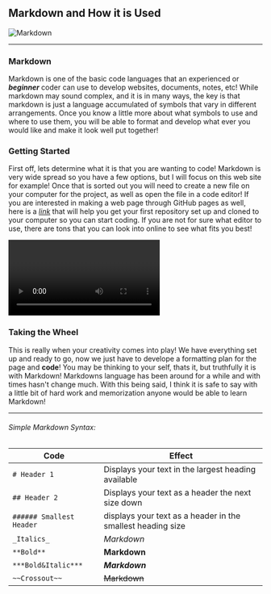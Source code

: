 ## Markdown and How it is Used

![Markdown](https://static1.makeuseofimages.com/wordpress/wp-content/uploads/2015/12/learn-markdown.jpg)

----

### Markdown

Markdown is one of the basic code languages that an experienced or ***beginner*** coder can use to develop websites, documents, notes, etc! While markdown may sound complex, and it is in many ways, the key is that markdown is just a language accumulated of symbols that vary in different arrangements. Once you know a little more about what symbols to use and where to use them, you will be able to format and develop what ever you would like and make it look well put together! 

### Getting Started

First off, lets determine what it is that you are wanting to code! Markdown is very wide spread so you have a few options, but I will focus on this web site for example! Once that is sorted out you will need to create a new file on your computer for the project, as well as open the file in a code editor! If you are interested in making a web page through GitHub pages as well, here is a [_link_](https://pages.github.com/) that will help you get your first repository set up and cloned to your computer so you can start coding.  If you are not for sure what editor to use, there are tons that you can look into online to see what fits you best!

<video>
(https://youtu.be/2MsN8gpT6jY)
</video>

### Taking the Wheel

This is really when your creativity comes into play! We have everything set up and ready to go, now we just have to develope a formatting plan for the page and **code**! You may be thinking to your self, thats it, but truthfully it is with Markdown! Markdowns language has been around for a while and with times hasn't change much. With this being said, I think it is safe to say with a little bit of hard work and memorization anyone would be able to learn Markdown!

----

###### Simple Markdown Syntax:

Code | Effect
------------ | -------------
`# Header 1`| Displays your text in the largest heading available
`## Header 2`| Displays your text as a header the next size down
`###### Smallest Header`| displays your text as a header in the smallest heading size
`_Italics_`| _Markdown_ 
`**Bold**`| **Markdown**
`***Bold&Italic***`| ***Markdown***
`~~Crossout~~`| ~~Markdown~~
